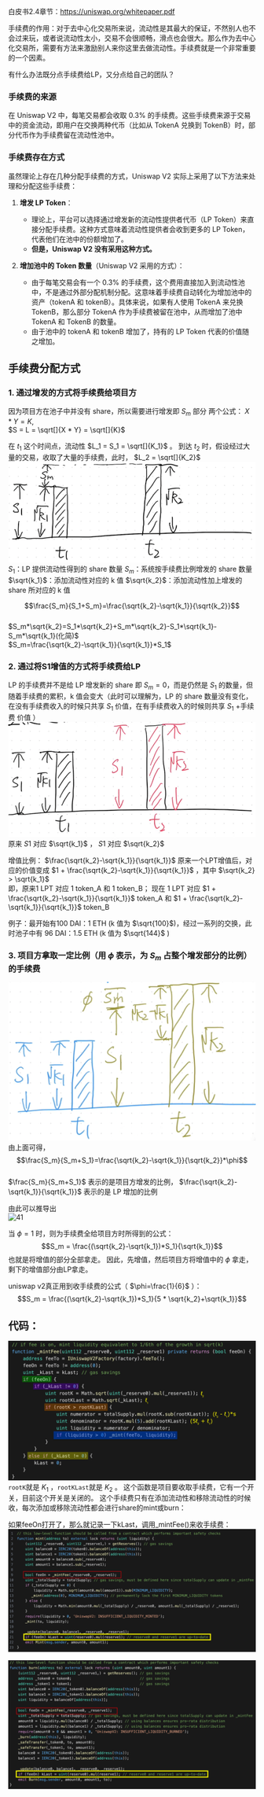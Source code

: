 白皮书2.4章节：https://uniswap.org/whitepaper.pdf

手续费的作用：对于去中心化交易所来说，流动性是其最大的保证，不然别人也不会过来玩，或者说流动性太小，交易不会很顺畅，滑点也会很大。那么作为去中心化交易所，需要有方法来激励别人来你这里去做流动性。手续费就是一个非常重要的一个因素。

有什么办法既分点手续费给LP，又分点给自己的团队？

### 手续费的来源
在 Uniswap V2 中，每笔交易都会收取 0.3% 的手续费。这些手续费来源于交易中的资金流动，即用户在交换两种代币（比如从 TokenA 兑换到 TokenB）时，部分代币作为手续费留在流动性池中。

### 手续费存在方式
虽然理论上存在几种分配手续费的方式，Uniswap V2 实际上采用了以下方法来处理和分配这些手续费：
1. **增发 LP Token**：
   - 理论上，平台可以选择通过增发新的流动性提供者代币（LP Token）来直接分配手续费。这种方式意味着流动性提供者会收到更多的 LP Token，代表他们在池中的份额增加了。
   - **但是，Uniswap V2 没有采用这种方式。**

2. **增加池中的 Token 数量**（Uniswap V2 采用的方式）：
   - 由于每笔交易会有一个 0.3% 的手续费，这个费用直接加入到流动性池中，不是通过外部分配机制分配。这意味着手续费自动转化为增加池中的资产（tokenA 和 tokenB）。具体来说，如果有人使用 TokenA 来兑换 TokenB，那么部分 TokenA 作为手续费被留在池中，从而增加了池中 TokenA 和 TokenB 的数量。
   - 由于池中的 tokenA 和 tokenB 增加了，持有的 LP Token 代表的价值随之增加。

## 手续费分配方式
### 1. 通过增发的方式将手续费给项目方
因为项目方在池子中并没有 share，所以需要进行增发即 $S_m$ 部分
两个公式： $X * Y = K$,  
$S = L = \sqrt[]{X * Y} = \sqrt[]{K}$

在 $t_1$ 这个时间点，流动性 $L_1 = S_1 = \sqrt[]{K_1}$ 。
到达 $t_2$ 时，假设经过大量的交易，收取了大量的手续费，此时， $L_2 = \sqrt[]{K_2}$  
![25](./img/25.png)  
$S_1$：LP 提供流动性得到的 share 数量 
$S_m$：系统按手续费比例增发的 share 数量
$\sqrt{k_1}$：添加流动性对应的 k 值 
$\sqrt{k_2}$：添加流动性加上增发的 share 所对应的 k 值

$$\frac{S_m}{S_1+S_m}=\frac{\sqrt{k_2}-\sqrt{k_1}}{\sqrt{k_2}}$$  
$S_m*\sqrt{k_2}=S_1*\sqrt{k_2}+S_m*\sqrt{k_2}-S_1*\sqrt{k_1}-S_m*\sqrt{k_1}(化简)$  
$S_m=\frac{\sqrt{k_2}-\sqrt{k_1}}{\sqrt{k_1}}*S_1$

### 2. 通过将S1增值的方式将手续费给LP
LP 的手续费并不是给 LP 增发新的 share 即 $S_m=0$，而是仍然是 $S_1$ 的数量，但随着手续费的累积，k 值会变大（此时可以理解为，LP 的 share 数量没有变化，在没有手续费收入的时候只共享 $S_1$ 价值，在有手续费收入的时候则共享 $S_1$ +手续费 价值 ）  
![26](./img/26.png)  
原来 $S1$ 对应 $\sqrt{k_1}$ ， $S1$ 对应 $\sqrt{k_2}$  

增值比例： $\frac{\sqrt{k_2}-\sqrt{k_1}}{\sqrt{k_1}}$
原来一个LPT增值后，对应的价值变成 $1 + \frac{\sqrt{k_2}-\sqrt{k_1}}{\sqrt{k_1}}$ ，其中 $\sqrt{k_2} > \sqrt{k_1}$  
即，原来1 LPT 对应 1 token_A 和 1 token_B；
现在 1 LPT 对应 $1 + \frac{\sqrt{k_2}-\sqrt{k_1}}{\sqrt{k_1}}$ token_A 和 $1 + \frac{\sqrt{k_2}-\sqrt{k_1}}{\sqrt{k_1}}$ token_B

例子：最开始有100 DAI：1 ETH (k 值为 $\sqrt{100}$)，经过一系列的交换，此时池子中有 96 DAI：1.5 ETH (k 值为 $\sqrt{144}$ )

### 3. 项目方拿取一定比例（用 $\phi$ 表示，为 $S_m$ 占整个增发部分的比例）的手续费

![27](./img/27.png)  
由上面可得，
$$\frac{S_m}{S_m+S_1}=\frac{\sqrt{k_2}-\sqrt{k_1}}{\sqrt{k_2}}*\phi$$  
$\frac{S_m}{S_m+S_1}$ 表示的是项目方增发的比例， $\frac{\sqrt{k_2}-\sqrt{k_1}}{\sqrt{k_1}}$ 表示的是 LP 增加的比例

由此可以推导出  
![41](./img/41.png)

当 $\phi=1$ 时，则为手续费全给项目方时所得到的公式：  
$$S_m = \frac{(\sqrt{k_2}-\sqrt{k_1})*S_1}{\sqrt{k_1}}$$
也就是将增值的部分全部拿走。
因此，先增值，然后项目方将增值中的 $\phi$ 拿走，剩下的增值部分由LP拿走。

uniswap v2真正用到收手续费的公式（ $\phi=\frac{1}{6}$ ）：  
$$S_m = \frac{(\sqrt{k_2}-\sqrt{k_1})*S_1}{5 * \sqrt{k_2}+\sqrt{k_1}}$$  

## 代码：
![28](./img/28.png)  
`rootK`就是 $K_1$ ，`rootKLast`就是 $K_2$ 。
这个函数是项目要收取手续费，它有一个开关，目前这个开关是关闭的。
这个手续费只有在添加流动性和移除流动性的时候收，每次添加或移除流动性都会进行share的mint或burn：

如果feeOn打开了，那么就记录一下kLast，调用_mintFee()来收手续费：  
![29](./img/29.png)  

![30](./img/30.png)  








